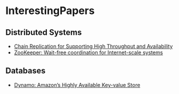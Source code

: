 # InterestingPapers

## Distributed Systems
* [Chain Replication for Supporting High Throughput and Availability](OSDI04.pdf)
* [ZooKeeper: Wait-free coordination for Internet-scale systems](zookeeper.pdf)

## Databases
* [Dynamo: Amazon’s Highly Available Key-value Store](amazon-dynamo-sosp2007.pdf)
